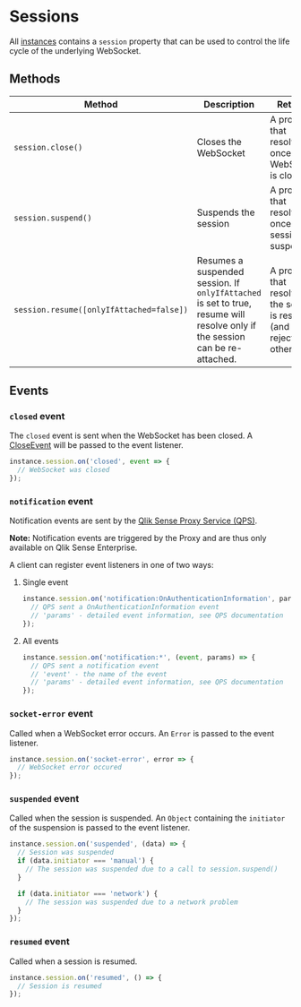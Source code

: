 # Sessions

All [instances](instances.md) contains a `session` property that can be used to control the life cycle of the underlying WebSocket.

## Methods

| Method | Description | Returns |
|--------|-------------|---------|
`session.close()` | Closes the WebSocket | A promise that resolves once the WebSocket is closed |
`session.suspend()` | Suspends the session | A promise that resolves once the session is suspended |
`session.resume([onlyIfAttached=false])` | Resumes a suspended session. If `onlyIfAttached` is set to true, resume will resolve only if the session can be re-attached. | A promise that resolves if the session is resumed (and rejects otherwise) |

## Events

### `closed` event

The `closed` event is sent when the WebSocket has been closed. A [CloseEvent](https://developer.mozilla.org/en-US/docs/Web/API/CloseEvent) will be passed to the event listener.

```javascript
instance.session.on('closed', event => {
  // WebSocket was closed
});
```

### `notification` event

Notification events are sent by the [Qlik Sense Proxy Service (QPS)](https://help.qlik.com/en-US/sense-developer/Subsystems/ProxyServiceAPI/Content/ProxyServiceAPI/ProxyServiceAPI-Msgs-Proxy-Clients.htm).

**Note:** Notification events are triggered by the Proxy and are thus only available on Qlik Sense Enterprise.

A client can register event listeners in one of two ways:

1. Single event

   ```javascript
   instance.session.on('notification:OnAuthenticationInformation', params => {
     // QPS sent a OnAuthenticationInformation event
     // 'params' - detailed event information, see QPS documentation
   });
   ```

2. All events

   ```javascript
   instance.session.on('notification:*', (event, params) => {
     // QPS sent a notification event
     // 'event' - the name of the event
     // 'params' - detailed event information, see QPS documentation
   });
   ```

### `socket-error` event

Called when a WebSocket error occurs. An `Error` is passed to the event listener.

```javascript
instance.session.on('socket-error', error => {
  // WebSocket error occured
});
```

### `suspended` event

Called when the session is suspended. An `Object` containing the `initiator` of the suspension is passed to the event listener.

```javascript
instance.session.on('suspended', (data) => {
  // Session was suspended
  if (data.initiator === 'manual') {
    // The session was suspended due to a call to session.suspend()
  }

  if (data.initiator === 'network') {
    // The session was suspended due to a network problem
  }
});
```

### `resumed` event

Called when a session is resumed.

```javascript
instance.session.on('resumed', () => {
  // Session is resumed
});
```


